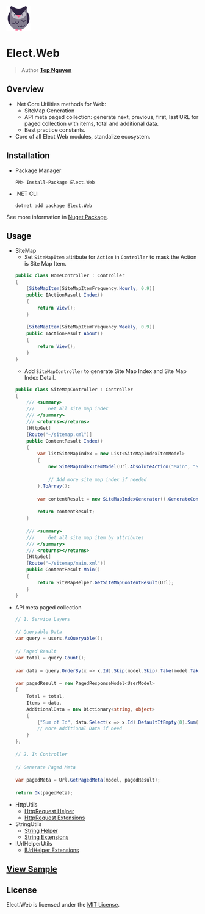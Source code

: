 ﻿![Logo](../../../Logo.png)
# Elect.Web
> Author [**Top Nguyen**](http://topnguyen.com)

## Overview
 - .Net Core Utilities methods for Web:
    + SiteMap Generation
    + API meta paged collection: generate next, previous, first, last URL for paged collection with items, total and additional data.
    + Best practice constants.
 - Core of all Elect Web modules, standalize ecosystem.

## Installation
 - Package Manager
    ```
    PM> Install-Package Elect.Web
    ```
 - .NET CLI
    ```
    dotnet add package Elect.Web
    ```

See more information in [Nuget Package](https://www.nuget.org/packages/Elect.Web/).

## Usage
 - SiteMap
    + Set `SiteMapItem` attribute for `Action` in `Controller` to mask the Action is Site Map Item.
    ```c#
    public class HomeController : Controller
    {
        [SiteMapItem(SiteMapItemFrequency.Hourly, 0.9)]
        public IActionResult Index()
        {
            return View();
        }
    
        [SiteMapItem(SiteMapItemFrequency.Weekly, 0.9)]
        public IActionResult About()
        {
            return View();
        }
    }
    ```
    + Add `SiteMapController` to generate Site Map Index and Site Map Index Detail.
    ```c#
    public class SiteMapController : Controller
    {
        /// <summary>
        ///     Get all site map index 
        /// </summary>
        /// <returns></returns>
        [HttpGet]
        [Route("~/sitemap.xml")]
        public ContentResult Index()
        {
            var listSiteMapIndex = new List<SiteMapIndexItemModel>
            {
                new SiteMapIndexItemModel(Url.AbsoluteAction("Main", "SiteMap"))
    
                // Add more site map index if needed
            }.ToArray();
    
            var contentResult = new SiteMapIndexGenerator().GenerateContentResult(listSiteMapIndex);
    
            return contentResult;
        }
    
        /// <summary>
        ///     Get all site map item by attributes 
        /// </summary>
        /// <returns></returns>
        [HttpGet]
        [Route("~/sitemap/main.xml")]
        public ContentResult Main()
        {
            return SiteMapHelper.GetSiteMapContentResult(Url);
        }
    }
    ```
 - API meta paged collection
    ```c#
    // 1. Service Layers
    
    // Queryable Data
    var query = users.AsQueryable();
    
    // Paged Result
    var total = query.Count();
    
    var data = query.OrderBy(x => x.Id).Skip(model.Skip).Take(model.Take).ToList();
    
    var pagedResult = new PagedResponseModel<UserModel>
    {
        Total = total,
        Items = data,
        AdditionalData = new Dictionary<string, object>
        {
            {"Sum of Id", data.Select(x => x.Id).DefaultIfEmpty(0).Sum()}
            // More additional Data if need
        }
    };
    
    // 2. In Controller
    
    // Generate Paged Meta
    
    var pagedMeta = Url.GetPagedMeta(model, pagedResult);
    
    return Ok(pagedMeta);
    ```
 - HttpUtils
    + [HttpRequest Helper](HttpUtils/HttpRequestHelper.cs)
    + [HttpRequest Extensions](HttpUtils/HttpRequestExtensions.cs)
 - StringUtils
    + [String Helper](StringUtils/StringHelper.cs)
    + [String Extensions](StringUtils/StringExtensions.cs)
 - IUrlHelperUtils
    + [IUrlHelper Extensions](IUrlHelperUtils/IUrlHelperExtensions.cs)

## [View Sample](../../../samples/Web/Elect.Sample.Web/README.md)

## License
Elect.Web is licensed under the [MIT License](../../../LICENSE).